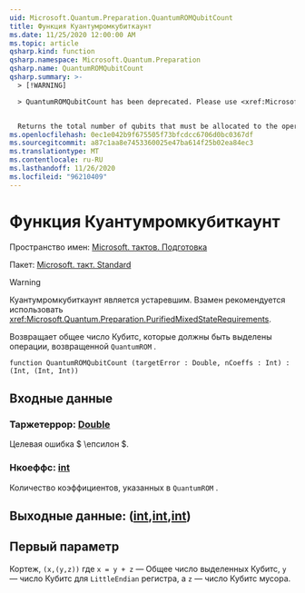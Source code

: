 ```yaml
---
uid: Microsoft.Quantum.Preparation.QuantumROMQubitCount
title: Функция Куантумромкубиткаунт
ms.date: 11/25/2020 12:00:00 AM
ms.topic: article
qsharp.kind: function
qsharp.namespace: Microsoft.Quantum.Preparation
qsharp.name: QuantumROMQubitCount
qsharp.summary: >-
  > [!WARNING]

  > QuantumROMQubitCount has been deprecated. Please use <xref:Microsoft.Quantum.Preparation.PurifiedMixedStateRequirements> instead.


  Returns the total number of qubits that must be allocated to the operation returned by `QuantumROM`.
ms.openlocfilehash: 0ec1e042b9f675505f73bfcdcc6706d0bc0367df
ms.sourcegitcommit: a87c1aa8e7453360025e47ba614f25b02ea84ec3
ms.translationtype: MT
ms.contentlocale: ru-RU
ms.lasthandoff: 11/26/2020
ms.locfileid: "96210409"
---
```

# <a name="quantumromqubitcount-function"></a>Функция Куантумромкубиткаунт

Пространство имен: [Microsoft. тактов. Подготовка](xref:Microsoft.Quantum.Preparation)

Пакет: [Microsoft. такт. Standard](https://nuget.org/packages/Microsoft.Quantum.Standard)


> [!WARNING]
> Куантумромкубиткаунт является устаревшим. Взамен рекомендуется использовать <xref:Microsoft.Quantum.Preparation.PurifiedMixedStateRequirements>.

Возвращает общее число Кубитс, которые должны быть выделены операции, возвращенной `QuantumROM` .

```qsharp
function QuantumROMQubitCount (targetError : Double, nCoeffs : Int) : (Int, (Int, Int))
```


## <a name="input"></a>Входные данные

### <a name="targeterror--double"></a>Таржетеррор: [Double](xref:microsoft.quantum.lang-ref.double)

Целевая ошибка $ \епсилон $.


### <a name="ncoeffs--int"></a>Нкоеффс: [int](xref:microsoft.quantum.lang-ref.int)

Количество коэффициентов, указанных в `QuantumROM` .



## <a name="output--intintint"></a>Выходные данные: ([int](xref:microsoft.quantum.lang-ref.int),[int](xref:microsoft.quantum.lang-ref.int),[int](xref:microsoft.quantum.lang-ref.int))

## <a name="first-parameter"></a>Первый параметр

Кортеж, `(x,(y,z))` где `x = y + z` — Общее число выделенных Кубитс, `y` — число Кубитс для `LittleEndian` регистра, а `z` — число Кубитс мусора.